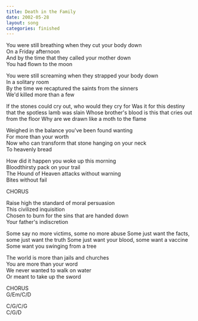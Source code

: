 ```yaml
---
title: Death in the Family
date: 2002-05-28
layout: song
categories: finished
---
```

You were still breathing when they cut your body down  
On a Friday afternoon  
And by the time that they called your mother down  
You had flown to the moon

You were still screaming when they strapped your body down  
In a solitary room  
By the time we recaptured the saints from the sinners  
We'd killed more than a few

<div class="chorus">If the stones could cry out, who would they cry for  
Was it for this destiny that the spotless lamb was slain  
Whose brother's blood is this that cries out from the floor  
Why are we drawn like a moth to the flame</div>

Weighed in the balance you've been found wanting  
For more than your worth  
Now who can transform that stone hanging on your neck  
To heavenly bread

How did it happen you woke up this morning  
Bloodthirsty pack on your trail  
The Hound of Heaven attacks without warning  
Bites without fail

<div class="chorus">CHORUS</div>

Raise high the standard of moral persuasion  
This civilized inquisition  
Chosen to burn for the sins that are handed down  
Your father's indiscretion

<div class="chorus">Some say no more victims, some no more abuse  
Some just want the facts, some just want the truth  
Some just want your blood, some want a vaccine  
Some want you swinging from a tree</div>

The world is more than jails and churches  
You are more than your word  
We never wanted to walk on water  
Or meant to take up the sword

<div class="chorus">CHORUS</div>

<div class="chords">
G/Em/C/D  

C/G/C/G  
C/G/D</div>
